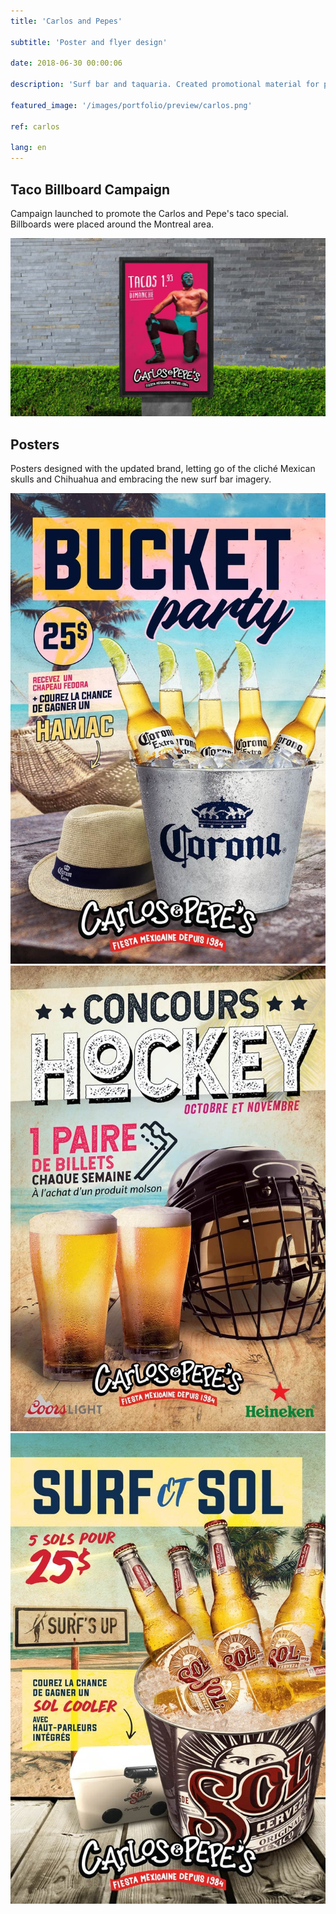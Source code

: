 ```yaml
---
title: 'Carlos and Pepes'

subtitle: 'Poster and flyer design'

date: 2018-06-30 00:00:06

description: 'Surf bar and taquaria. Created promotional material for print and web.'

featured_image: '/images/portfolio/preview/carlos.png'

ref: carlos

lang: en
---
```


## Taco Billboard Campaign

Campaign launched to promote the Carlos and Pepe's taco special. Billboards were placed around the Montreal area.

![](/images/portfolio/carlos/taco-billboard.jpg)

## Posters

Posters designed with the updated brand, letting go of the cliché Mexican skulls and Chihuahua and embracing the new surf bar imagery. 

<div class="gallery" data-columns="3">
	<img src="/images/portfolio/carlos/bucket-party.jpg">
	<img src="/images/portfolio/carlos/hockey-contest.jpg">
	<img src="/images/portfolio/carlos/surf-and-sol.jpg">
</div>